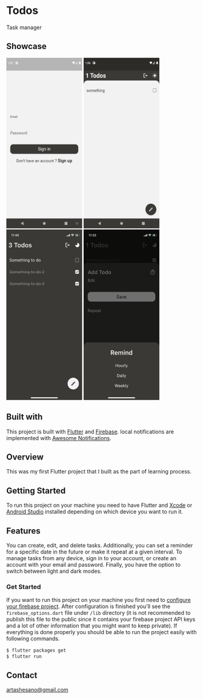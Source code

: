 # Todos

Task manager

## Showcase

<div style="flex-direction: row;">
    <img src="media/android_3.png" width="200" height="450">
    <img src="media/android_2.png" width="200" height="450">
    <img src="media/ios_1.png" width="200" height="450">
    <img src="media/ios_2.png" width="200" height="450">
</div>

## Built with

This project is built with [Flutter](https://github.com/flutter/flutter) and [Firebase](https://firebase.google.com/). local notifications are implemented with [Awesome Notifications](https://github.com/rafaelsetragni/awesome_notifications).

## Overview

This was my first Flutter project that I built as the part of learning process.

## Getting Started

To run this project on your machine you need to have Flutter and [Xcode](https://developer.apple.com/xcode/) or [Android Studio](https://developer.android.com/studio) installed depending on which device you want to run it.

## Features

You can create, edit, and delete tasks. Additionally, you can set a reminder for a specific date in the future or make it repeat at a given interval. To manage tasks from any device, sign in to your account, or create an account with your email and password. Finally, you have the option to switch between light and dark modes.

### Get Started

If you want to run this project on your machine you first need to [configure your firebase project](https://firebase.google.com/docs/flutter/setup?platform=ios). After configuration is finished you'll see the `firebase_options.dart` file under `/lib` directory (it is not recommended to publish this file to the public since it contains your firebase project API keys and a lot of other information that you might want to keep private). If everything is done properly you should be able to run the project easily with following commands.

```
$ flutter packages get
$ flutter run
```

## Contact

<artashesano@gmail.com>
